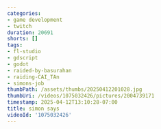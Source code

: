 ```yaml
---
categories:
- game development
- twitch
duration: 20691
shorts: []
tags:
- fl-studio
- gdscript
- godot
- raided-by-basurahan
- raiding-CAI_TAn
- simons-job
thumbPath: /assets/thumbs/20250412201028.jpg
thumbUri: /videos/1075032426/pictures/2004739171
timestamp: 2025-04-12T13:10:28-07:00
title: simon says
videoId: '1075032426'
---
```

